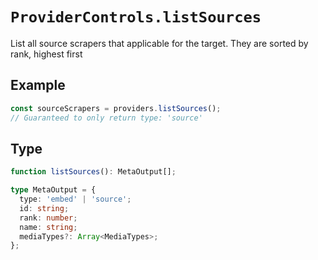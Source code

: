 # `ProviderControls.listSources`

List all source scrapers that applicable for the target.
They are sorted by rank, highest first

## Example

```ts
const sourceScrapers = providers.listSources();
// Guaranteed to only return type: 'source'
```

## Type

```ts
function listSources(): MetaOutput[];

type MetaOutput = {
  type: 'embed' | 'source';
  id: string;
  rank: number;
  name: string;
  mediaTypes?: Array<MediaTypes>;
};
```
